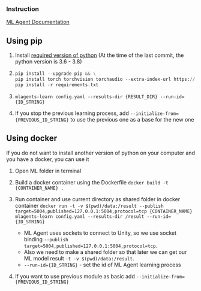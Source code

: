### Instruction


[ML Agent Documentation](https://github.com/Unity-Technologies/ml-agents)

## Using pip 

1. Install [required version of python](https://github.com/Unity-Technologies/ml-agents/blob/main/docs/Using-Virtual-Environment.md) (At the time of the last commit, the python version is 3.6 - 3.8)

2.  ```python 
    pip install --upgrade pip && \
    pip install torch torchvision torchaudio --extra-index-url https://download.pytorch.org/whl/cpu \
    pip install -r requirements.txt
    ```

3. `mlagents-learn config.yaml --results-dir {RESULT_DIR} --run-id={ID_STRING}`

4. If you stop the previous learning process, add `--initialize-from={PREVIOUS_ID_STRING}` to use the previous one as a base for the new one

## Using docker

If you do not want to install another version of python on your computer and you have a docker, you can use it

1. Open ML folder in terminal

2. Build a docker container using the Dockerfile `docker build -t {CONTAINER_NAME} .` 

3. Run container and use current directory as shared folder in docker container `docker run -t -v $(pwd)/data:/result --publish target=5004,published=127.0.0.1:5004,protocol=tcp {CONTAINER_NAME} mlagents-learn config.yaml --results-dir /result --run-id={ID_STRING}` 
    * ML Agent uses sockets to connect to Unity, so we use socket binding `--publish target=5004,published=127.0.0.1:5004,protocol=tcp`.
    * Also we need to make a shared folder so that later we can get our ML model result `-t -v $(pwd)/data:/result`.
    * `--run-id={ID_STRING}` - set the id of ML Agent learning process

4. If you want to use previous module as basic add `--initialize-from={PREVIOUS_ID_STRING}`


[def]: https://github.com/Unity-Technologies/ml-agents